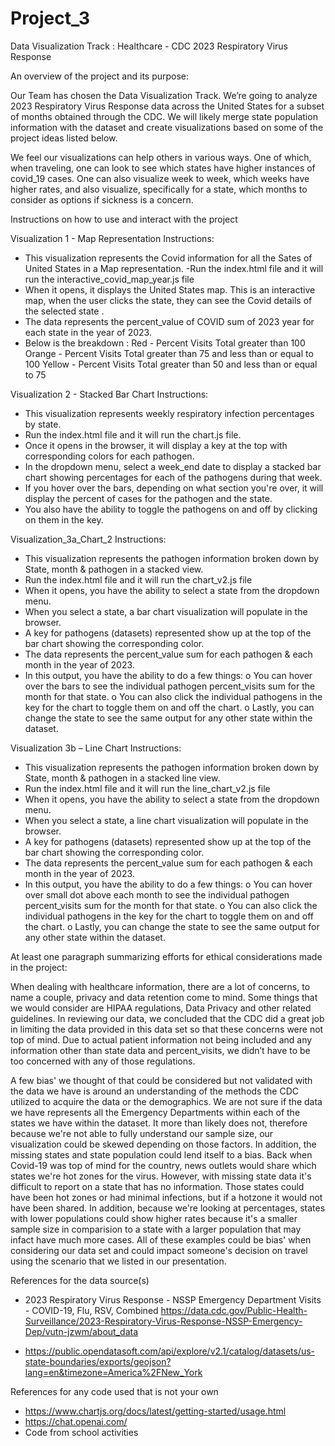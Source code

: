 # Project_3
Data Visualization Track : Healthcare - CDC 2023 Respiratory Virus Response

An overview of the project and its purpose:

Our Team has chosen the Data Visualization Track. We’re going to analyze 2023 Respiratory Virus Response data across the United States for a subset of months obtained through the CDC. We will likely merge state population information with the dataset and create visualizations based on some of the project ideas listed below.

We feel our visualizations can help others in various ways. One of which, when traveling, one can look to see which states have higher instances of covid_19 cases. One can also visualize week to week, which weeks have higher rates, and also visualize, specifically for a state, which months to consider as options if sickness is a concern. 

Instructions on how to use and interact with the project

Visualization 1 - Map Representation Instructions:

- This visualization represents the Covid information for all the Sates of United States in a Map representation.
-Run the index.html file and it will run the interactive_covid_map_year.js file
- When it opens, it displays the United States map. This is an interactive map, when the user clicks the state, they can see the Covid details of the selected state .
- The data represents the percent_value of COVID sum of 2023 year for each state in the year of 2023.
- Below is the breakdown :
    Red - Percent Visits Total greater than 100
    Orange - Percent Visits Total greater than 75 and less than or equal to 100
    Yellow - Percent Visits Total greater than 50 and less than or equal to 75


Visualization 2 - Stacked Bar Chart Instructions:

- This visualization represents weekly respiratory infection percentages by state.
- Run the index.html file and it will run the chart.js file.
- Once it opens in the browser, it will display a key at the top with corresponding colors for each pathogen.
- In the dropdown menu, select a week_end date to display a stacked bar chart showing percentages for each of the pathogens during that week.
- If you hover over the bars, depending on what section you're over, it will display the percent of cases for the pathogen and the state.
- You also have the ability to toggle the pathogens on and off by clicking on them in the key. 

Visualization_3a_Chart_2 Instructions:

-	This visualization represents the pathogen information broken down by State, month & pathogen in a stacked view.  
-	Run the index.html file and it will run the chart_v2.js file
-	When it opens, you have the ability to select a state from the dropdown menu. 
-	When you select a state, a bar chart visualization will populate in the browser.
-	A key for pathogens (datasets) represented show up at the top of the bar chart showing the corresponding color.
-	The data represents the percent_value sum for each pathogen & each month in the year of 2023.
-	In this output, you have the ability to do a few things:
o	You can hover over the bars to see the individual pathogen percent_visits sum for the month for that state. 
o	You can also click the individual pathogens in the key for the chart to toggle them on and off the chart. 
o	Lastly, you can change the state to see the same output for any other state within the dataset.

Visualization 3b – Line Chart Instructions: 

-	This visualization represents the pathogen information broken down by State, month & pathogen in a stacked line view.  
-	Run the index.html file and it will run the line_chart_v2.js file
-	When it opens, you have the ability to select a state from the dropdown menu. 
-	When you select a state, a line chart visualization will populate in the browser.
-	A key for pathogens (datasets) represented show up at the top of the bar chart showing the corresponding color.
-	The data represents the percent_value sum for each pathogen & each month in the year of 2023.
-	In this output, you have the ability to do a few things:
o	You can hover over small dot above each month to see the individual pathogen percent_visits sum for the month for that state. 
o	You can also click the individual pathogens in the key for the chart to toggle them on and off the chart. 
o	Lastly, you can change the state to see the same output for any other state within the dataset.

At least one paragraph summarizing efforts for ethical considerations made in the project:

When dealing with healthcare information, there are a lot of concerns, to name a couple, privacy and data retention come to mind. Some things that we would consider are HIPAA regulations, Data Privacy and other related guidelines. In reviewing our data, we concluded that the CDC did a great job in limiting the data provided in this data set so that these concerns were not top of mind.  Due to actual patient information not being included and any information other than state data and percent_visits, we didn’t have to be too concerned with any of those regulations. 

A few bias' we thought of that could be considered but not validated with the data we have is around an understanding of the methods the CDC utilized to acquire the data or the demographics. We are not sure if the data we have represents all the Emergency Departments within each of the states we have within the dataset.  It more than likely does not, therefore because we're not able to fully understand our sample size, our visualization could be skewed depending on those factors. In addition, the missing states and state population could lend itself to a bias. Back when Covid-19 was top of mind for the country, news outlets would share which states we're hot zones for the virus. However, with missing state data it's difficult to report on a state that has no information. Those states could have been hot zones or had minimal infections, but if a hotzone it would not have been shared. In addition, because we're looking at percentages, states with lower populations could show higher rates because it's a smaller sample size in comparision to a state with a larger population that may infact have much more cases. All of these examples could be bias' when considering our data set and could impact someone's decision on travel using the scenario that we listed in our presentation. 


References for the data source(s)

- 2023 Respiratory Virus Response - NSSP Emergency Department Visits - COVID-19, Flu, RSV, Combined
 https://data.cdc.gov/Public-Health-Surveillance/2023-Respiratory-Virus-Response-NSSP-Emergency-Dep/vutn-jzwm/about_data

- https://public.opendatasoft.com/api/explore/v2.1/catalog/datasets/us-state-boundaries/exports/geojson?lang=en&timezone=America%2FNew_York


References for any code used that is not your own

- https://www.chartjs.org/docs/latest/getting-started/usage.html
- https://chat.openai.com/
- Code from school activities
